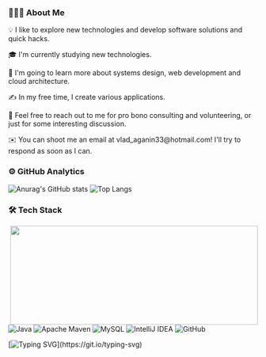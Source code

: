 <h3>👨🏻‍💻  About Me</h3>
<p>💡  I like to explore new technologies and develop software solutions and quick hacks.</p>
<p>🎓  I'm currently studying new technologies.</p>
<p>🌱  I'm going to learn more about systems design, web development and cloud architecture.</p>
<p>✍️  In my free time, I create various applications.</p>
<p>💬  Feel free to reach out to me for pro bono consulting and volunteering, or just for some interesting discussion.</p>
<p>✉️  You can shoot me an email at vlad_aganin33@hotmail.com! I'll try to respond as soon as I can.</p>

<h3>⚙️  GitHub Analytics</h3>


![Anurag's GitHub stats](https://github-readme-stats.vercel.app/api?username=somecapo&theme=default&show_icons=true)
![Top Langs](https://github-readme-stats.vercel.app/api/top-langs/?username=somecapo&hide_progress=true)

<h3>🛠  Tech Stack</h3>



<img align="right" width="500" height="200" src="![image](https://github.com/somecapo/somecapo/assets/137711790/ac1bad98-d66b-46f6-9ecb-85f25b2e6091)
">
![Java](https://img.shields.io/badge/java-%23ED8B00.svg?style=for-the-badge&logo=openjdk&logoColor=white)
![Apache Maven](https://img.shields.io/badge/Apache%20Maven-C71A36?style=for-the-badge&logo=Apache%20Maven&logoColor=white)
![MySQL](https://img.shields.io/badge/mysql-%2300f.svg?style=for-the-badge&logo=mysql&logoColor=white)
![IntelliJ IDEA](https://img.shields.io/badge/IntelliJIDEA-000000.svg?style=for-the-badge&logo=intellij-idea&logoColor=white)
![GitHub](https://img.shields.io/badge/github-%23121011.svg?style=for-the-badge&logo=github&logoColor=white)











[![Typing SVG](https://readme-typing-svg.demolab.com?font=&size=23&pause=1000&color=2F80ED&width=435&lines=Thank+you+for+coming!)](https://git.io/typing-svg)



